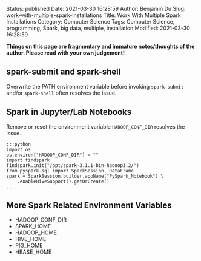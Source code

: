 Status: published
Date: 2021-03-30 16:28:59
Author: Benjamin Du
Slug: work-with-multiple-spark-installations
Title: Work With Multiple Spark Installations
Category: Computer Science
Tags: Computer Science, programming, Spark, big data, multiple, installation
Modified: 2021-03-30 16:28:59

**Things on this page are fragmentary and immature notes/thoughts of the author. Please read with your own judgement!**


## spark-submit and spark-shell

Overwrite the PATH environment variable before invoking `spark-submit` and/or `spark-shell` 
often resolves the issue.

## Spark in Jupyter/Lab Notebooks

Remove or reset the environment variable `HADOOP_CONF_DIR` resolves the issue.

    :::python
    import os
    os.environ["HADOOP_CONF_DIR"] = ""
    import findspark
    findspark.init("/opt/spark-3.1.1-bin-hadoop3.2/")
    from pyspark.sql import SparkSession, DataFrame
    spark = SparkSession.builder.appName("PySpark_Notebook") \
        .enableHiveSupport().getOrCreate()
    ...

## More Spark Related Environment Variables

- HADOOP_CONF_DIR
- SPARK_HOME
- HADOOP_HOME
- HIVE_HOME
- PIG_HOME
- HBASE_HOME